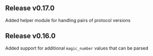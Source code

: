 ## Release v0.17.0

Added helper module for handling pairs of protocol versions

## Release v0.16.0

Added support for additional `magic_number` values that can be parsed
